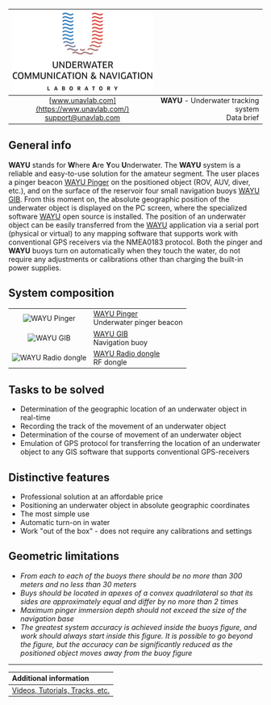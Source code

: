 | ![logo](/documentation/sm_logo.png) |  |
| :---: | ---: |
| [www.unavlab.com](https://www.unavlab.com/) <br/> [support@unavlab.com](mailto:support@unavlab.com) | **WAYU** - Underwater tracking system <br/> Data brief |

<div style="page-break-after: always;"></div>

## General info
**WAYU** stands for **W**here **A**re **Y**ou **U**nderwater.
The **WAYU** system is a reliable and easy-to-use solution for the amateur segment. The user places a pinger beacon [WAYU Pinger](WAYU_Pinger_Specification_en.md) on the positioned object (ROV, AUV, diver, etc.), and on the surface of the reservoir four small navigation buoys [WAYU GIB](WAYU_GIB_Specification_en.md).
From this moment on, the absolute geographic position of the underwater object is displayed on the PC screen, where the specialized software [WAYU](https://github.com/ucnl/WAYU) open source is installed. The position of an underwater object can be easily transferred from the [WAYU](https://github.com/ucnl/WAYU) application via a serial port (physical or virtual) to any mapping software that supports work with conventional GPS receivers via the NMEA0183 protocol.
Both the pinger and **WAYU** buoys turn on automatically when they touch the water, do not require any adjustments or calibrations other than charging the built-in power supplies.

<div style="page-break-after: always;"></div>

## System composition

|  |  |
| :---: | :--- |
| ![WAYU Pinger]() | [WAYU Pinger](WAYU_Pinger_Specification_ru.md) <br/> Underwater pinger beacon |
| ![WAYU GIB]() | [WAYU GIB](WAYU_GIB_Specification_ru.md) <br/> Navigation buoy |
| ![WAYU Radio dongle]() | [WAYU Radio dongle](WAYU_RF_Dongle_Specification_ru.md) <br/> RF dongle |


<div style="page-break-after: always;"></div>

## Tasks to be solved
- Determination of the geographic location of an underwater object in real-time
- Recording the track of the movement of an underwater object
- Determination of the course of movement of an underwater object
- Emulation of GPS protocol for transferring the location of an underwater object to any GIS software that supports conventional GPS-receivers

<div style="page-break-after: always;"></div>

## Distinctive features
- Professional solution at an affordable price
- Positioning an underwater object in absolute geographic coordinates
- The most simple use
- Automatic turn-on in water
- Work "out of the box" - does not require any calibrations and settings

<div style="page-break-after: always;"></div>

## Geometric limitations
* _From each to each of the buoys there should be no more than 300 meters and no less than 30 meters_
* _Buys should be located in apexes of a convex quadrilateral so that its sides are approximately equal and differ by no more than 2 times_
* _Maximum pinger immersion depth should not exceed the size of the navigation base_
* _The greatest system accuracy is achieved inside the buoys figure, and work should always start inside this figure. It is possible to go beyond the figure, but the accuracy can be significantly reduced as the positioned object moves away from the buoy figure_  

<div style="page-break-after: always;"></div>

_________  

| **Additional information** |
| :--- |
| [Videos, Tutorials, Tracks, etc.](media.md) |

